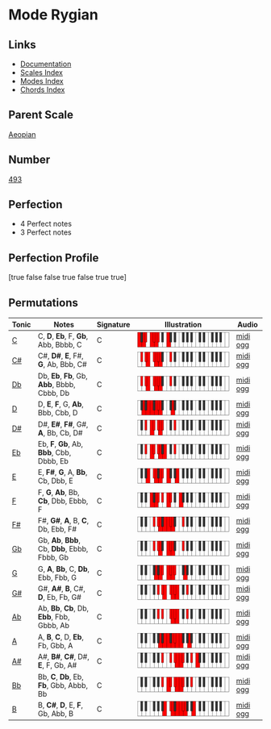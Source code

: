 # Mode Rygian

## Links

- [Documentation](index.md)
- [Scales Index](Scales.md)
- [Modes Index](Modes.md)
- [Chords Index](Chords.md)

## Parent Scale

[Aeopian](ScaleAeopian.md)

## Number

[493](https://ianring.com/musictheory/scales/493)

## Perfection

- 4 Perfect notes
- 3 Perfect notes

## Perfection Profile

[true false false true false true true]

## Permutations

| Tonic | Notes | Signature | Illustration | Audio |
|-------|-------|-----------|--------------|-------|
| [C](ModeCNaturalRygian.md) | C, **D**, **Eb**, F, **Gb**, Abb, Bbbb, C | C | ![CNaturalRygian](ModeCNaturalRygian.png) | [midi](ModeCNaturalRygian.mid) [ogg](ModeCNaturalRygian.ogg) |
| [C#](ModeCSharpRygian.md) | C#, **D#**, **E**, F#, **G**, Ab, Bbb, C# | C | ![CSharpRygian](ModeCSharpRygian.png) | [midi](ModeCSharpRygian.mid) [ogg](ModeCSharpRygian.ogg) |
| [Db](ModeDFlatRygian.md) | Db, **Eb**, **Fb**, Gb, **Abb**, Bbbb, Cbbb, Db | C | ![DFlatRygian](ModeDFlatRygian.png) | [midi](ModeDFlatRygian.mid) [ogg](ModeDFlatRygian.ogg) |
| [D](ModeDNaturalRygian.md) | D, **E**, **F**, G, **Ab**, Bbb, Cbb, D | C | ![DNaturalRygian](ModeDNaturalRygian.png) | [midi](ModeDNaturalRygian.mid) [ogg](ModeDNaturalRygian.ogg) |
| [D#](ModeDSharpRygian.md) | D#, **E#**, **F#**, G#, **A**, Bb, Cb, D# | C | ![DSharpRygian](ModeDSharpRygian.png) | [midi](ModeDSharpRygian.mid) [ogg](ModeDSharpRygian.ogg) |
| [Eb](ModeEFlatRygian.md) | Eb, **F**, **Gb**, Ab, **Bbb**, Cbb, Dbbb, Eb | C | ![EFlatRygian](ModeEFlatRygian.png) | [midi](ModeEFlatRygian.mid) [ogg](ModeEFlatRygian.ogg) |
| [E](ModeENaturalRygian.md) | E, **F#**, **G**, A, **Bb**, Cb, Dbb, E | C | ![ENaturalRygian](ModeENaturalRygian.png) | [midi](ModeENaturalRygian.mid) [ogg](ModeENaturalRygian.ogg) |
| [F](ModeFNaturalRygian.md) | F, **G**, **Ab**, Bb, **Cb**, Dbb, Ebbb, F | C | ![FNaturalRygian](ModeFNaturalRygian.png) | [midi](ModeFNaturalRygian.mid) [ogg](ModeFNaturalRygian.ogg) |
| [F#](ModeFSharpRygian.md) | F#, **G#**, **A**, B, **C**, Db, Ebb, F# | C | ![FSharpRygian](ModeFSharpRygian.png) | [midi](ModeFSharpRygian.mid) [ogg](ModeFSharpRygian.ogg) |
| [Gb](ModeGFlatRygian.md) | Gb, **Ab**, **Bbb**, Cb, **Dbb**, Ebbb, Fbbb, Gb | C | ![GFlatRygian](ModeGFlatRygian.png) | [midi](ModeGFlatRygian.mid) [ogg](ModeGFlatRygian.ogg) |
| [G](ModeGNaturalRygian.md) | G, **A**, **Bb**, C, **Db**, Ebb, Fbb, G | C | ![GNaturalRygian](ModeGNaturalRygian.png) | [midi](ModeGNaturalRygian.mid) [ogg](ModeGNaturalRygian.ogg) |
| [G#](ModeGSharpRygian.md) | G#, **A#**, **B**, C#, **D**, Eb, Fb, G# | C | ![GSharpRygian](ModeGSharpRygian.png) | [midi](ModeGSharpRygian.mid) [ogg](ModeGSharpRygian.ogg) |
| [Ab](ModeAFlatRygian.md) | Ab, **Bb**, **Cb**, Db, **Ebb**, Fbb, Gbbb, Ab | C | ![AFlatRygian](ModeAFlatRygian.png) | [midi](ModeAFlatRygian.mid) [ogg](ModeAFlatRygian.ogg) |
| [A](ModeANaturalRygian.md) | A, **B**, **C**, D, **Eb**, Fb, Gbb, A | C | ![ANaturalRygian](ModeANaturalRygian.png) | [midi](ModeANaturalRygian.mid) [ogg](ModeANaturalRygian.ogg) |
| [A#](ModeASharpRygian.md) | A#, **B#**, **C#**, D#, **E**, F, Gb, A# | C | ![ASharpRygian](ModeASharpRygian.png) | [midi](ModeASharpRygian.mid) [ogg](ModeASharpRygian.ogg) |
| [Bb](ModeBFlatRygian.md) | Bb, **C**, **Db**, Eb, **Fb**, Gbb, Abbb, Bb | C | ![BFlatRygian](ModeBFlatRygian.png) | [midi](ModeBFlatRygian.mid) [ogg](ModeBFlatRygian.ogg) |
| [B](ModeBNaturalRygian.md) | B, **C#**, **D**, E, **F**, Gb, Abb, B | C | ![BNaturalRygian](ModeBNaturalRygian.png) | [midi](ModeBNaturalRygian.mid) [ogg](ModeBNaturalRygian.ogg) |
